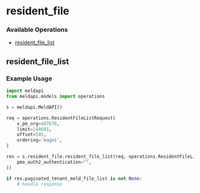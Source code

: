 # resident_file

### Available Operations

* [resident_file_list](#resident_file_list)

## resident_file_list

### Example Usage

```python
import meldapi
from meldapi.models import operations

s = meldapi.MeldAPI()

req = operations.ResidentFileListRequest(
    x_pm_org=487676,
    limit=144691,
    offset=545,
    ordering='magni',
)

res = s.resident_file.resident_file_list(req, operations.ResidentFileListSecurity(
    pmo_auth2_authentication="",
))

if res.paginated_tenant_meld_file_list is not None:
    # handle response
```
